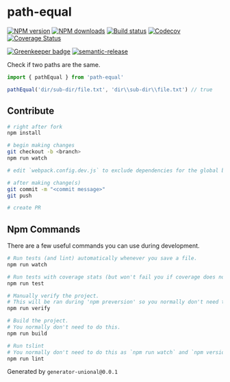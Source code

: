 # path-equal

[![NPM version][npm-image]][npm-url]
[![NPM downloads][downloads-image]][downloads-url]
[![Build status][travis-image]][travis-url]
[![Codecov][codecov-image]][codecov-url]
[![Coverage Status][coveralls-image]][coveralls-url]

[![Greenkeeper badge][green-keeper-image]][green-keeper-url]
[![semantic-release][semantic-release-image]][semantic-release-url]

Check if two paths are the same.

```ts
import { pathEqual } from 'path-equal'

pathEqual('dir/sub-dir/file.txt', 'dir\\sub-dir\\file.txt') // true
```

## Contribute

```sh
# right after fork
npm install

# begin making changes
git checkout -b <branch>
npm run watch

# edit `webpack.config.dev.js` to exclude dependencies for the global build.

# after making change(s)
git commit -m "<commit message>"
git push

# create PR
```

## Npm Commands

There are a few useful commands you can use during development.

```sh
# Run tests (and lint) automatically whenever you save a file.
npm run watch

# Run tests with coverage stats (but won't fail you if coverage does not meet criteria)
npm run test

# Manually verify the project.
# This will be ran during 'npm preversion' so you normally don't need to run this yourself.
npm run verify

# Build the project.
# You normally don't need to do this.
npm run build

# Run tslint
# You normally don't need to do this as `npm run watch` and `npm version` will automatically run lint for you.
npm run lint
```

Generated by `generator-unional@0.0.1`

[npm-image]: https://img.shields.io/npm/v/path-equal.svg?style=flat
[npm-url]: https://npmjs.org/package/path-equal
[downloads-image]: https://img.shields.io/npm/dm/path-equal.svg?style=flat
[downloads-url]: https://npmjs.org/package/path-equal
[travis-image]: https://img.shields.io/travis/unional/path-equal/master.svg?style=flat
[travis-url]: https://travis-ci.org/unional/path-equal?branch=master
[codecov-image]: https://codecov.io/gh/unional/path-equal/branch/master/graph/badge.svg
[codecov-url]: https://codecov.io/gh/unional/path-equal
[coveralls-image]: https://coveralls.io/repos/github/unional/path-equal/badge.svg
[coveralls-url]: https://coveralls.io/github/unional/path-equal
[green-keeper-image]:
https://badges.greenkeeper.io/unional/path-equal.svg
[green-keeper-url]:https://greenkeeper.io/
[semantic-release-image]:https://img.shields.io/badge/%20%20%F0%9F%93%A6%F0%9F%9A%80-semantic--release-e10079.svg
[semantic-release-url]:https://github.com/semantic-release/semantic-release

